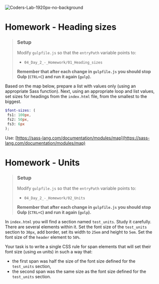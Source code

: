 ![Coders-Lab-1920px-no-background](https://user-images.githubusercontent.com/30623667/104709394-2cabee80-571f-11eb-9518-ea6a794e558e.png)


# Homework - Heading sizes

> ### Setup
> Modify `gulpfile.js` so that the `entryPath` variable points to:
> -  `04_Day_2_-_Homework/01_Heading_sizes`
>
> **Remember that after each change in `gulpfile.js` you should stop Gulp (`CTRL+C`) and run it again (`gulp`).**

Based on the map below, prepare a list with values only (using an appropriate Sass function).
Next, using an appropriate loop and list values, set sizes for headings from the `index.html` file, from the smallest to the biggest.

```scss
$font-sizes: (
 fs1: 100px,
 fs2: 50px,
 fs3: 6px
);
```


Use: [https://sass-lang.com/documentation/modules/map](https://sass-lang.com/documentation/modules/map)


# Homework - Units

> ### Setup
> Modify `gulpfile.js` so that the `entryPath` variable points to:
> -  `04_Day_2_-_Homework/02_Units`
>
> **Remember that after each change in `gulpfile.js` you should stop Gulp (`CTRL+C`) and run it again (`gulp`).**

In `index.html` you will find a section named `test_units`. Study it carefully. There are several elements within it. Set the font size of the `test_units` section to `30px`, add border, set its width to `25em` and height to `5em`.
Set the font size of the `header` element to `50%`.

Your task is to write a single CSS rule for span elements that will set their font size (using  `em` units) in such a way that:
* the first span was half the size of the font size defined for the `test_units` section,
* the second span was the same size as the font size defined for the `test_units` section.
